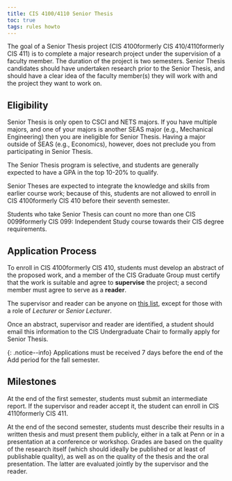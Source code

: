 ```yaml
---
title: CIS 4100/4110 Senior Thesis
toc: true
tags: rules howto
---
```


The goal of a Senior Thesis project (<span class="tooltip">CIS 4100<span class="tooltiptext">formerly CIS 410</span></span>/<span class="tooltip">4110<span class="tooltiptext">formerly CIS 411</span></span>) is to complete a major research project under the supervision of a faculty member. The duration of the project is two semesters. Senior Thesis candidates should have undertaken research prior to the Senior Thesis, and should have a clear idea of the faculty member(s) they will work with and the project they want to work on.

## Eligibility

Senior Thesis is only open to CSCI and NETS majors. If you have multiple majors, and one of your majors is another SEAS major (e.g., Mechanical Engineering) then you are ineligible for Senior Thesis. Having a major outside of SEAS (e.g., Economics), however, does not preclude you from participating in Senior Thesis.

The Senior Thesis program is selective, and students are generally expected to have a GPA in the top 10-20% to qualify.

Senior Theses are expected to integrate the knowledge and skills from earlier course work; because of this, students are not allowed to enroll in <span class="tooltip">CIS 4100<span class="tooltiptext">formerly CIS 410</span></span> before their seventh semester.

Students who take Senior Thesis can count no more than one <span class="tooltip">CIS 0099<span class="tooltiptext">formerly CIS 099</span></span>: Independent Study course towards their CIS degree requirements.

## Application Process

To enroll in <span class="tooltip">CIS 4100<span class="tooltiptext">formerly CIS 410</span></span>, students must develop an abstract of the proposed work, and a member of the CIS Graduate Group must certify that the work is suitable and agree to **supervise** the project; a second member must agree to serve as a **reader**.

The supervisor and reader can be anyone on [this list](https://directory.seas.upenn.edu/computer-and-information-science/), except for those with a role of *Lecturer* or *Senior Lecturer*.

Once an abstract, supervisor and reader are identified, a student should email this information to the CIS Undergraduate Chair to formally apply for Senior Thesis. 

{: .notice--info}
Applications must be received 7 days before the end of the Add period for the fall semester.

## Milestones

At the end of the first semester, students must submit an intermediate report. If the supervisor and reader accept it, the student can enroll in <span class="tooltip">CIS 4110<span class="tooltiptext">formerly CIS 411</span></span>.

At the end of the second semester, students must describe their results in a written thesis and must present them publicly, either in a talk at Penn or in a presentation at a conference or workshop. Grades are based on the quality of the research itself (which should ideally be published or at least of publishable quality), as well as on the quality of the thesis and the oral presentation. The latter are evaluated jointly by the supervisor and the reader. 
